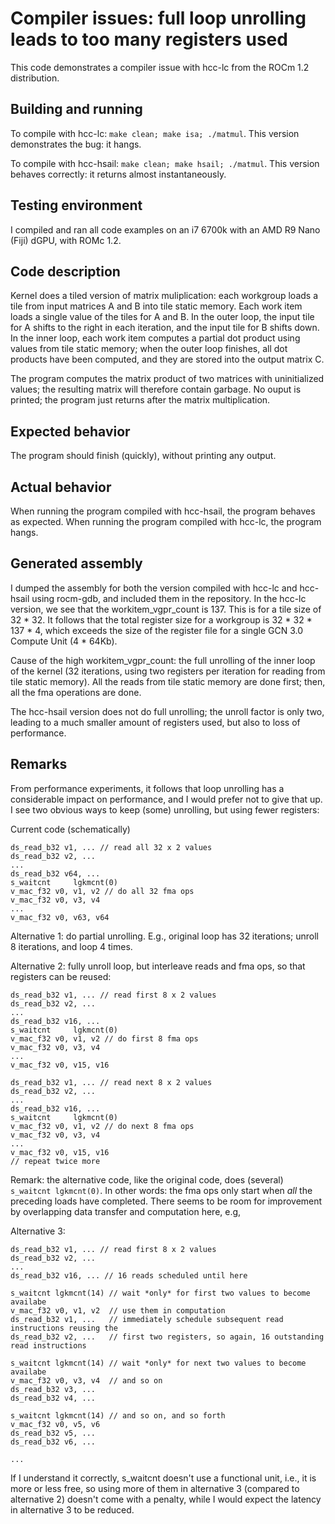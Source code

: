 # Compiler issues: full loop unrolling leads to too many registers used
This code demonstrates a compiler issue with hcc-lc from the ROCm 1.2 distribution.

## Building and running
To compile with hcc-lc: `make clean; make isa; ./matmul`. This version demonstrates the bug: it hangs.

To compile with hcc-hsail: `make clean; make hsail; ./matmul`. This version behaves correctly: it returns almost 
instantaneously.

## Testing environment
I compiled and ran all code examples on an i7 6700k with an AMD R9 Nano (Fiji) dGPU, with ROMc 1.2.

## Code description
Kernel does a tiled version of matrix muliplication: each workgroup loads a tile from input matrices A and B into tile 
static memory. Each work item loads a single value of the tiles for A and B. In the outer loop, the input tile for A shifts
to the right in each iteration, and the input tile for B shifts down. In the inner loop, each work item computes a partial
dot product using values from tile static memory; when the outer loop finishes, all dot products have been computed, and they
are stored into the output matrix C.

The program computes the matrix product of two matrices with uninitialized values; the resulting matrix will therefore contain
garbage. No ouput is printed; the program just returns after the matrix multiplication.

## Expected behavior
The program should finish (quickly), without printing any output.

## Actual behavior
When running the program compiled with hcc-hsail, the program behaves as expected. When running the program compiled with hcc-lc,
the program hangs.

## Generated assembly
I dumped the assembly for both the version compiled with hcc-lc and hcc-hsail using rocm-gdb, and included them in the repository.
In the hcc-lc version, we see that the workitem_vgpr_count is 137. This is for a tile size of 32 * 32. It follows that the total
register size for a workgroup is 32 * 32 * 137 * 4, which exceeds the size of the register file for a single GCN 3.0 
Compute Unit (4 * 64Kb).

Cause of the high workitem_vgpr_count: the full unrolling of the inner loop of the kernel (32 iterations, using two registers
per iteration for reading from tile static memory). All the reads from tile static memory are done first; then, all the fma 
operations are done.

The hcc-hsail version does not do full unrolling; the unroll factor is only two, leading to a much smaller amount of registers
used, but also to loss of performance.

## Remarks
From performance experiments, it follows that loop unrolling has a considerable impact on performance, and I would prefer not
to give that up. I see two obvious ways to keep (some) unrolling, but using fewer registers:

Current code (schematically)
```
ds_read_b32 v1, ... // read all 32 x 2 values
ds_read_b32 v2, ...
...
ds_read_b32 v64, ...
s_waitcnt     lgkmcnt(0)
v_mac_f32 v0, v1, v2 // do all 32 fma ops
v_mac_f32 v0, v3, v4
...
v_mac_f32 v0, v63, v64
```

Alternative 1: do partial unrolling. E.g., original loop has 32 iterations; unroll 8 iterations, and loop 4 times.

Alternative 2: fully unroll loop, but interleave reads and fma ops, so that registers can be reused:
```
ds_read_b32 v1, ... // read first 8 x 2 values
ds_read_b32 v2, ...
...
ds_read_b32 v16, ...
s_waitcnt     lgkmcnt(0)
v_mac_f32 v0, v1, v2 // do first 8 fma ops
v_mac_f32 v0, v3, v4
...
v_mac_f32 v0, v15, v16 

ds_read_b32 v1, ... // read next 8 x 2 values
ds_read_b32 v2, ...
...
ds_read_b32 v16, ...
s_waitcnt     lgkmcnt(0)
v_mac_f32 v0, v1, v2 // do next 8 fma ops
v_mac_f32 v0, v3, v4
...
v_mac_f32 v0, v15, v16
// repeat twice more
```

Remark: the alternative code, like the original code, does (several) `s_waitcnt lgkmcnt(0)`. In other words: the fma ops only 
start when *all* the preceding loads have completed. There seems to be room for improvement by overlapping data transfer and 
computation here, e.g,

Alternative 3:
```
ds_read_b32 v1, ... // read first 8 x 2 values 
ds_read_b32 v2, ...
...
ds_read_b32 v16, ... // 16 reads scheduled until here

s_waitcnt lgkmcnt(14) // wait *only* for first two values to become availabe
v_mac_f32 v0, v1, v2  // use them in computation
ds_read_b32 v1, ...   // immediately schedule subsequent read instructions reusing the 
ds_read_b32 v2, ...   // first two registers, so again, 16 outstanding read instructions
 
s_waitcnt lgkmcnt(14) // wait *only* for next two values to become availabe
v_mac_f32 v0, v3, v4  // and so on
ds_read_b32 v3, ...   
ds_read_b32 v4, ...   
 
s_waitcnt lgkmcnt(14) // and so on, and so forth
v_mac_f32 v0, v5, v6  
ds_read_b32 v5, ...   
ds_read_b32 v6, ...

...
```

If I understand it correctly, s_waitcnt doesn't use a functional unit, i.e., it is more or less free, so using more of them 
in alternative 3 (compared to alternative 2) doesn't come with a penalty, while I would expect the latency in alternative 3 
to be reduced.




